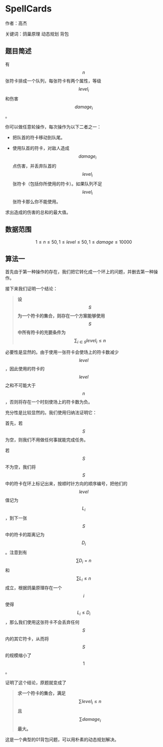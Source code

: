 ﻿# SpellCards

作者：高杰

关键词：鸽巢原理 动态规划 背包

## 题目简述

有$$n$$张符卡排成一个队列，每张符卡有两个属性，等级$$level_i$$和伤害$$damage _i$$。

你可以做任意轮操作，每次操作为以下二者之一：

+   把队首的符卡移动到队尾。

+   使用队首的符卡，对敌人造成$$damage_i$$点伤害，并丢弃队首的$$level_i$$张符卡（包括你所使用的符卡）。如果队列不足$$level_i$$张符卡那么你不能使用。

求出造成的伤害的总和的最大值。

## 数据范围

$$1\le n\le50, 1\le level\le50, 1\le damage\le10000$$

## 算法一

首先由于第一种操作的存在，我们把它转化成一个环上的问题，并删去第一种操作。

接下来我们证明一个结论：

> **设$$S$$为一个符卡的集合，则存在一个方案能够使用$$S$$中所有符卡的充要条件为$$\sum_{i\in S}level_i\le n$$**

必要性是显然的。由于使用一张符卡会使场上的符卡数减少$$level$$，因此使用的符卡的$$level$$之和不可能大于$$n$$，否则将存在一个时刻使场上的符卡数为负。

充分性是比较显然的。我们使用归纳法证明它：

首先，若$$S$$为空，则我们不用做任何事就能完成任务。

若$$S$$不为空，我们将$$S$$中的符卡在环上标记出来，按顺时针方向的顺序编号，把他们的$$level$$值记为$$L_i$$，到下一张$$S$$中的符卡的距离记为$$D_i$$。注意到有$$\sum D_i=n$$和$$\sum L_i\le n$$成立，根据鸽巢原理存在一个$$i$$使得$$L_i\le D_i$$，那么我们使用这张符卡不会丢弃任何$$S$$内的其它符卡，从而将$$S$$的规模缩小了$$1$$。

证明了这个结论，原题就变成了

> **求一个符卡的集合，满足$$\sum level_i \le n$$且$$\sum damage_i$$最大。**

这是一个典型的01背包问题，可以用朴素的动态规划解决。
